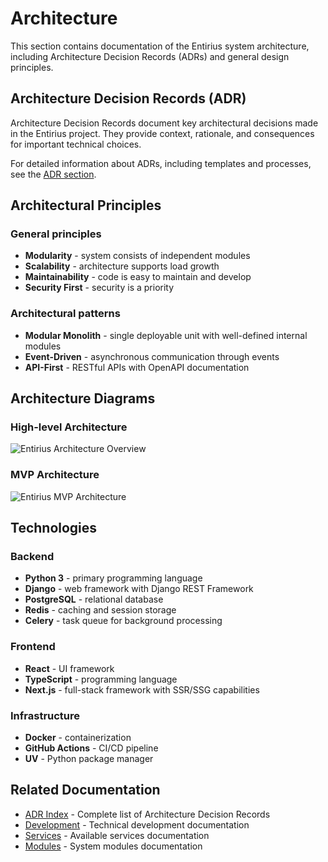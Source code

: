 # Architecture

This section contains documentation of the Entirius system architecture, including Architecture Decision Records (ADRs) and general design principles.

## Architecture Decision Records (ADR)

Architecture Decision Records document key architectural decisions made in the Entirius project. They provide context, rationale, and consequences for important technical choices.

For detailed information about ADRs, including templates and processes, see the [ADR section](adr/index.md).

## Architectural Principles

### General principles
- **Modularity** - system consists of independent modules
- **Scalability** - architecture supports load growth
- **Maintainability** - code is easy to maintain and develop
- **Security First** - security is a priority

### Architectural patterns
- **Modular Monolith** - single deployable unit with well-defined internal modules
- **Event-Driven** - asynchronous communication through events
- **API-First** - RESTful APIs with OpenAPI documentation

## Architecture Diagrams

### High-level Architecture
![Entirius Architecture Overview](/img/entirius-base-big-picture.drawio.svg)

### MVP Architecture
![Entirius MVP Architecture](/img/entirius-base-MVP.drawio.svg)

## Technologies

### Backend
- **Python 3** - primary programming language
- **Django** - web framework with Django REST Framework
- **PostgreSQL** - relational database
- **Redis** - caching and session storage
- **Celery** - task queue for background processing

### Frontend
- **React** - UI framework
- **TypeScript** - programming language
- **Next.js** - full-stack framework with SSR/SSG capabilities

### Infrastructure
- **Docker** - containerization
- **GitHub Actions** - CI/CD pipeline
- **UV** - Python package manager

## Related Documentation

- [ADR Index](adr/index.md) - Complete list of Architecture Decision Records
- [Development](development.md) - Technical development documentation
- [Services](services.md) - Available services documentation
- [Modules](modules.md) - System modules documentation